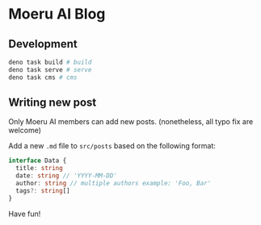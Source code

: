 # Moeru AI Blog

## Development

```bash
deno task build # build
deno task serve # serve
deno task cms # cms
```

## Writing new post

Only Moeru AI members can add new posts. (nonetheless, all typo fix are welcome)

Add a new `.md` file to `src/posts` based on the following format:

```ts
interface Data {
  title: string
  date: string // 'YYYY-MM-DD'
  author: string // multiple authors example: 'Foo, Bar'
  tags?: string[]
}
```

Have fun!
